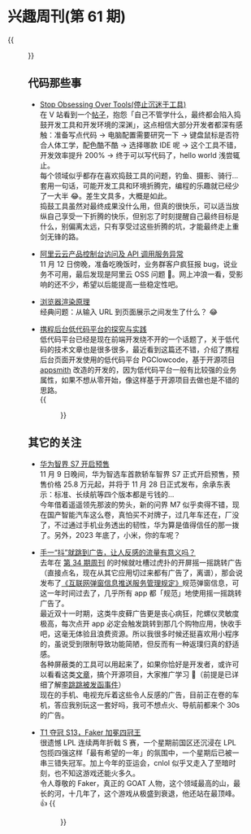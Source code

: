 # 兴趣周刊(第 61 期)


<!--more-->
{{<figure src="https://jiangbao-1258001083.cos.ap-shanghai.myqcloud.com/yuanyan231111.jpg" title="这只鸳鸯懒洋洋随波逐流的样子看着很享受">}}

## 代码那些事
* [Stop Obsessing Over Tools(停止沉迷于工具)](https://plug-world.com/posts/stop-obsessing-over-tools/)  
在 V 站看到一个[帖子](https://www.v2ex.com/t/990160)，抱怨「自己不管学什么，最终都会陷入捣鼓开发工具和开发环境的深渊」，这点相信大部分开发者都深有感触：准备写点代码 -> 电脑配置需要研究一下 -> 键盘鼠标是否符合人体工学，配色酷不酷 -> 选择哪款 IDE 呢 -> 这个工具不错，开发效率提升 200% -> 终于可以写代码了，hello world 浅尝辄止。  
每个领域似乎都存在喜欢捣鼓工具的问题，钓鱼、摄影、骑行...套用一句话，可能开发工具和环境折腾完，编程的乐趣就已经少了一大半 😂。差生文具多，大概是如此。  
捣鼓工具虽然对最终成果没什么用，但真的很快乐，可以适当放纵自己享受一下折腾的快乐，但别忘了时刻提醒自己最终目标是什么，别偏离太远，只有享受过这些折腾的坑，才能最终走上重剑无锋的路。

* [阿里云云产品控制台访问及 API 调用服务异常](https://help.aliyun.com/noticelist/articleid/1064981333.html?spm=a2c4g.789004748.n2.6.3ebb18651bHdzU)  
11 月 12 日傍晚，准备吃晚饭时，业务群客户疯狂报 bug，说业务不可用，最后发现是阿里云 OSS 问题 🤔。网上冲浪一看，受影响的还不少，希望以后能提高一些稳定性吧。

* [浏览器渲染原理](https://mp.weixin.qq.com/s/iLKNsJ6DI8axo2ZRGozfLQ)  
经典问题：从输入 URL 到页面展示之间发生了什么？ 😂

* [携程后台低代码平台的探究与实践](https://mp.weixin.qq.com/s/vvHAx1U2O6zFlFxBNZPX7w)  
低代码平台已经是现在前端开发绕不开的一个话题了，关于低代码的技术文章也是很多很多，最近看到这篇还不错，介绍了携程后台页面开发使用的低代码平台 PGClowcode，基于开源项目 [appsmith](https://github.com/appsmithorg/appsmith) 改造的开发的，因为低代码平台一般有比较强的业务属性，如果不想从零开始，像这样基于开源项目去做也是不错的思路。  
{{<figure src="https://jiangbao-1258001083.cos.ap-shanghai.myqcloud.com/pgclowcode.jpeg" width="500">}}

## 其它的关注
* [华为智界 S7 开启预售](https://www.nbd.com.cn/articles/2023-11-09/3107076.html)  
11 月 9 日晚间，华为智选车首款轿车智界 S7 正式开启预售，预售价格 25.8 万元起，并将于 11 月 28 日正式发布，余承东表示：标准、长续航等四个版本都是亏钱的...  
今年借着遥遥领先那波的势头，新的问界 M7 似乎卖得不错，现在国产智能汽车这么卷，真怕买不对牌子，过几年车还在，厂没了，不过通过手机业务透出的韧性，华为算是值得信任的那一拨了。另外，2023 年底了，小米，你的车呢？

* [手一“抖”就跳到广告，让人反感的流量有意义吗？](https://zqb.cyol.com/html/2023-11/08/nw.D110000zgqnb_20231108_5-08.htm)  
去年在 [第 34 期周刊](/weekly/34) 的时候就吐槽过虎扑的开屏摇一摇跳转广告（直接点名，现在从其它应用切过来都有广告了，离谱），那会说发布了[《互联网弹窗信息推送服务管理规定》](http://www.gov.cn/zhengce/zhengceku/2022-09/09/content_5709179.htm)规范弹窗信息，可这一年时间过去了，几乎所有 app 都「规范」地使用摇一摇跳转广告了。  
最近双十一时期，这类牛皮藓广告更是丧心病狂，陀螺仪灵敏度极高，每次点开 app 必定会触发跳转到那几个购物应用，快收手吧，这毫无体验且浪费资源。所以我很多时候还挺喜欢用小程序的，虽说受到限制导致功能简陋，但反而有一种返璞归真的舒适感。  
各种屏蔽类的工具可以用起来了，如果你恰好是开发者，或许可以看看这类[文章](https://juejin.cn/post/7272735633457086498)，搞个开源项目，大家推广学习 🐶（前提是已详细了解[李跳跳被发函事件](https://mp.weixin.qq.com/s/ha6hHr40umlj-ExHdGFXXw)）  
现在的手机、电视充斥着这些令人反感的广告，目前正在卷的车机，答应我别玩这一套好吗，我可不想点火、导航前都来个 30s 的广告。

* [T1 夺冠 S13，Faker 加冕四冠王](https://lol.qq.com/v/v2/detail.shtml?docid=12611027679669632391)  
很遗憾 LPL 连续两年折戟 S 赛，一个星期前国区还沉浸在 LPL 包揽四强这样「最有希望的一年」的氛围中，一个星期后已被一串三错失冠军。加上今年的亚运会，cnlol 似乎又走入了至暗时刻，也不知这游戏还能火多久。  
令人尊敬的 Faker，真正的 GOAT 人物，这个领域最高的山，最长的河，十几年了，这个游戏从极盛到衰退，他还站在最顶峰。👍
{{<figure src="https://jiangbao-1258001083.cos.ap-shanghai.myqcloud.com/s13faker.jpg">}}
